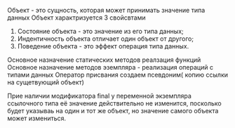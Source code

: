 Объект - это сущность, которая может принимать значение типа данных
Объект характризуется 3 свойсвтами
1. Состояние объекта  - это значение из его типа данных;
2. Индентичность объекта отличает один объект от другого;
3. Поведение объекта - это эффект операция типа данных.

Основное назначение статических методов реалзация функций
Основное назначение методов эземпляра - реализация операций с типами данных
Оператор присвания создаем псевдоним( копию ссылки на сущетвующий объект)

Прие наличии модификатора final у переменной экземпляра ссылочного типа её значение действительно не изменится, посколько будет указываь на один и тот же объект, но значение самого объекта может измениться.